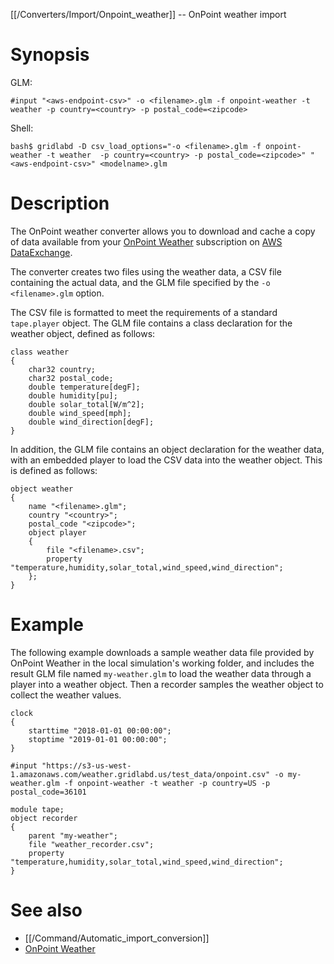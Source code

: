 [[/Converters/Import/Onpoint_weather]] -- OnPoint weather import

# Synopsis

GLM:

~~~
#input "<aws-endpoint-csv>" -o <filename>.glm -f onpoint-weather -t weather -p country=<country> -p postal_code=<zipcode>
~~~

Shell:

~~~
bash$ gridlabd -D csv_load_options="-o <filename>.glm -f onpoint-weather -t weather  -p country=<country> -p postal_code=<zipcode>" "<aws-endpoint-csv>" <modelname>.glm 
~~~

# Description

The OnPoint weather converter allows you to download and cache a copy of data available from your [OnPoint Weather](https://us-west-1.console.aws.amazon.com/dataexchange/home?region=us-west-1#/products/prodview-cigja6adv533o) subscription on [AWS DataExchange](https://us-west-1.console.aws.amazon.com/dataexchange/home).

The converter creates two files using the weather data, a CSV file containing the actual data, and the GLM file specified by the `-o <filename>.glm` option.

The CSV file is formatted to meet the requirements of a standard `tape.player` object.  The GLM file contains a class declaration for the weather object, defined as follows:

~~~
class weather 
{
	char32 country;
	char32 postal_code;
	double temperature[degF];
	double humidity[pu];
	double solar_total[W/m^2];
	double wind_speed[mph];
	double wind_direction[degF];
}	
~~~

In addition, the GLM file contains an object declaration for the weather data, with an embedded player to load the CSV data into the weather object. This is defined as follows:

~~~
object weather
{
	name "<filename>.glm";
	country "<country>";
	postal_code "<zipcode>";
	object player
	{
		file "<filename>.csv";
		property "temperature,humidity,solar_total,wind_speed,wind_direction";
	};
}
~~~

# Example

The following example downloads a sample weather data file provided by OnPoint Weather in the local simulation's working folder, and includes the result GLM file named `my-weather.glm` to load the weather data through a player into a weather object.  Then a recorder samples the weather object to collect the weather values.

~~~
clock 
{
	starttime "2018-01-01 00:00:00";
	stoptime "2019-01-01 00:00:00";
}

#input "https://s3-us-west-1.amazonaws.com/weather.gridlabd.us/test_data/onpoint.csv" -o my-weather.glm -f onpoint-weather -t weather -p country=US -p postal_code=36101

module tape;
object recorder
{
	parent "my-weather";
	file "weather_recorder.csv";
	property "temperature,humidity,solar_total,wind_speed,wind_direction";
}
~~~

# See also

* [[/Command/Automatic_import_conversion]]
* [OnPoint Weather](https://weathersource.com/products/onpoint-weather/)
